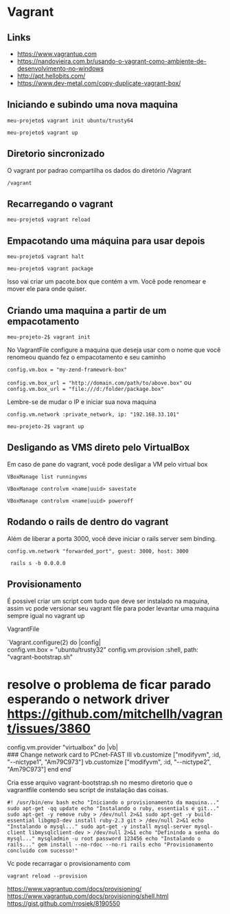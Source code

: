 # Vagrant

## Links

- https://www.vagrantup.com
- https://nandovieira.com.br/usando-o-vagrant-como-ambiente-de-desenvolvimento-no-windows
- http://apt.hellobits.com/
- https://www.dev-metal.com/copy-duplicate-vagrant-box/

## Iniciando e subindo uma nova maquina

`meu-projeto$ vagrant init ubuntu/trusty64`

`meu-projeto$ vagrant up`

## Diretorio sincronizado

O vagrant por padrao compartilha os dados do diretório /Vagrant

`/vagrant`

## Recarregando o vagrant

`meu-projeto$ vagrant reload`

## Empacotando uma máquina para usar depois

`meu-projeto$ vagrant halt`

`meu-projeto$ vagrant package`

Isso vai criar um pacote.box que contém a vm. Você pode renomear e mover ele para onde quiser.

## Criando uma maquina a partir de um empacotamento

`meu-projeto-2$ vagrant init`

No VagrantFile configure a maquina que deseja usar com o nome que você renomeou quando fez o empacotamento e seu caminho

`config.vm.box = "my-zend-framework-box"`

`config.vm.box_url = "http://domain.com/path/to/above.box"` ou  `config.vm.box_url = "file:///d:/folder/package.box"`

Lembre-se de mudar o IP e iniciar sua nova maquina

`config.vm.network :private_network, ip: "192.168.33.101"`

`meu-projeto-2$ vagrant up`

## Desligando as VMS direto pelo VirtualBox

Em caso de pane do vagrant, você pode desligar a VM pelo virtual box

`VBoxManage list runningvms`

`VBoxManage controlvm <name|uuid> savestate`

`VBoxManage controlvm <name|uuid> poweroff`

## Rodando o rails de dentro do vagrant

Além de liberar a porta 3000, você deve iniciar o rails server sem binding.

`config.vm.network "forwarded_port", guest: 3000, host: 3000`

` rails s -b 0.0.0.0`

## Provisionamento

É possivel criar um script com tudo que deve ser instalado na maquina, assim vc pode versionar seu vagrant file para poder levantar uma maquina sempre igual no vagrant up

VagrantFile

`Vagrant.configure(2) do |config|  
  config.vm.box = "ubuntu/trusty32"
  config.vm.provision :shell, path: "vagrant-bootstrap.sh"

  # resolve o problema de ficar parado esperando o network driver https://github.com/mitchellh/vagrant/issues/3860
  config.vm.provider "virtualbox" do |vb|    
    ### Change network card to PCnet-FAST III
    vb.customize ["modifyvm", :id, "--nictype1", "Am79C973"]
    vb.customize ["modifyvm", :id, "--nictype2", "Am79C973"]
  end
end`

Cria esse arquivo vagrant-bootstrap.sh no mesmo diretorio que o vagrantfile contendo seu script de instalação das coisas.

`#! /usr/bin/env bash
echo "Iniciando o provisionamento da maquina..."
sudo apt-get -qq update
echo "Instalando o ruby, essentials e git..."
sudo apt-get -y remove ruby > /dev/null 2>&1
sudo apt-get -y build-essential libgmp3-dev install ruby-2.3 git > /dev/null 2>&1
echo "Instalando o mysql..."
sudo apt-get -y install mysql-server mysql-client libmysqlclient-dev > /dev/null 2>&1
echo "Definindo a senha do  mysql..."
mysqladmin -u root password 123456
echo "Instalando o rails..."
gem install --no-rdoc --no-ri rails
echo "Provisionamento concluido com sucesso!"`

Vc pode recarragar o provisionamento com 

`vagrant reload --provision`


https://www.vagrantup.com/docs/provisioning/
https://www.vagrantup.com/docs/provisioning/shell.html
https://gist.github.com/rrosiek/8190550